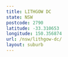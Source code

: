 ```yaml
---
title: LITHGOW DC
state: NSW
postcode: 2790
latitude: -33.310653
longitude: 150.356874
url: /nsw/lithgow-dc/
layout: suburb
---
```

